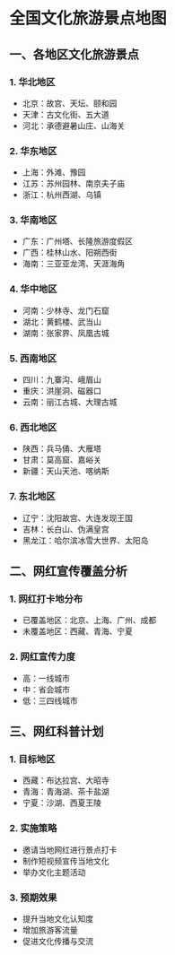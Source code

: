 # 全国文化旅游景点地图

## 一、各地区文化旅游景点

### 1. 华北地区
- 北京：故宫、天坛、颐和园
- 天津：古文化街、五大道
- 河北：承德避暑山庄、山海关

### 2. 华东地区
- 上海：外滩、豫园
- 江苏：苏州园林、南京夫子庙
- 浙江：杭州西湖、乌镇

### 3. 华南地区
- 广东：广州塔、长隆旅游度假区
- 广西：桂林山水、阳朔西街
- 海南：三亚亚龙湾、天涯海角

### 4. 华中地区
- 河南：少林寺、龙门石窟
- 湖北：黄鹤楼、武当山
- 湖南：张家界、凤凰古城

### 5. 西南地区
- 四川：九寨沟、峨眉山
- 重庆：洪崖洞、磁器口
- 云南：丽江古城、大理古城

### 6. 西北地区
- 陕西：兵马俑、大雁塔
- 甘肃：莫高窟、嘉峪关
- 新疆：天山天池、喀纳斯

### 7. 东北地区
- 辽宁：沈阳故宫、大连发现王国
- 吉林：长白山、伪满皇宫
- 黑龙江：哈尔滨冰雪大世界、太阳岛

## 二、网红宣传覆盖分析

### 1. 网红打卡地分布
- 已覆盖地区：北京、上海、广州、成都
- 未覆盖地区：西藏、青海、宁夏

### 2. 网红宣传力度
- 高：一线城市
- 中：省会城市
- 低：三四线城市

## 三、网红科普计划

### 1. 目标地区
- 西藏：布达拉宫、大昭寺
- 青海：青海湖、茶卡盐湖
- 宁夏：沙湖、西夏王陵

### 2. 实施策略
- 邀请当地网红进行景点打卡
- 制作短视频宣传当地文化
- 举办文化主题活动

### 3. 预期效果
- 提升当地文化认知度
- 增加旅游客流量
- 促进文化传播与交流